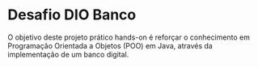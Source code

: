 # Desafio DIO Banco

O objetivo deste projeto prático hands-on é reforçar o conhecimento em Programação Orientada a Objetos (POO) em Java, através da implementação de um banco digital.
